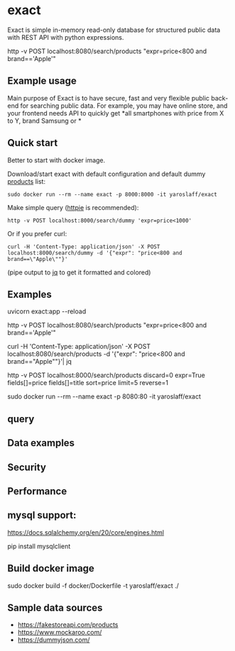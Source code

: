 # exact
Exact is simple in-memory read-only database for structured public data with REST API with python expressions.



http -v  POST localhost:8080/search/products "expr=price<800 and brand=='Apple'"

## Example usage
Main purpose of Exact is to have secure, fast and very flexible public back-end for searching public data. For example, you may have online store, and your frontend needs API to quickly get *all smartphones with price from X to Y, brand Samsung or *

## Quick start

Better to start with docker image.

Download/start exact with default configuration and default dummy [products](https://dummyjson.com/) list:
~~~
sudo docker run --rm --name exact -p 8000:8000 -it yaroslaff/exact
~~~

Make simple query ([httpie](https://github.com/httpie/httpie) is recommended):
~~~
http -v POST localhost:8000/search/dummy 'expr=price<1000'
~~~

Or if you prefer curl:
~~~
curl -H 'Content-Type: application/json' -X POST localhost:8000/search/dummy -d '{"expr": "price<800 and brand==\"Apple\""}'
~~~

(pipe output to [jq](https://github.com/jqlang/jq) to get it formatted and colored)

##  Examples


uvicorn exact:app --reload

http -v  POST localhost:8080/search/products "expr=price<800 and brand=='Apple'"

curl -H 'Content-Type: application/json' -X POST localhost:8080/search/products -d '{"expr": "price<800 and brand==\"Apple\""}'| jq

http -v  POST localhost:8000/search/products discard=0 expr=True fields[]=price fields[]=title  sort=price limit=5 reverse=1

sudo docker run --rm --name exact -p 8080:80 -it yaroslaff/exact

## query

## Data examples

## Security

## Performance

## mysql support:
https://docs.sqlalchemy.org/en/20/core/engines.html

pip install mysqlclient

## Build docker image

  sudo docker build -f docker/Dockerfile -t yaroslaff/exact ./

## Sample data sources
- https://fakestoreapi.com/products
- https://www.mockaroo.com/
- https://dummyjson.com/